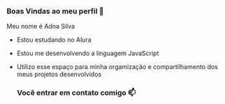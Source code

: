 ### Boas Vindas ao meu perfil 💙
Meu nome é Adna Silva

- Estou estudando no Alura
- Estou me desenvolvendo a linguagem JavaScript
- Utilizo esse espaço para minha orgamização e compartilhamento dos meus projetos desenvolvidos

  ### Você entrar em contato comigo 📫
  
